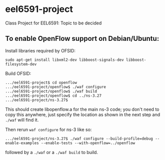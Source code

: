 # eel6591-project
Class Project for EEL6591: Topic to be decided

## To enable OpenFlow support on Debian/Ubuntu:
Install libraries required by OFSID:
```
sudo apt-get install libxml2-dev libboost-signals-dev libboost-filesystem-dev
```
Build OFSID:
```
.../eel6591-project$ cd openflow
.../eel6591-project/openflow$ ./waf configure
.../eel6591-project/openflow$ ./waf build
.../eel6591-project/openflow$ cd ../ns-3.27
.../eel6591-project/ns-3.27$
```
This should create libopenflow.a for the main ns-3 code; you don't need to copy this anywhere, just specify the location as shown in the next step and ```./waf``` will find it.

Then rerun ```waf configure``` for ns-3 like so:
```
.../eel6591-project/ns-3.27$ ./waf configure --build-profile=debug --enable-examples --enable-tests --with-openflow=../openflow
```
followed by a ```./waf``` or a ```./waf build``` to build.

